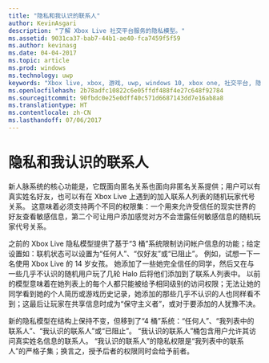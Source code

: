 ```yaml
---
title: "隐私和我认识的联系人"
author: KevinAsgari
description: "了解 Xbox Live 社交平台服务的隐私模型。"
ms.assetid: 9031ca37-bab7-44b1-ae40-fca7459f5f59
ms.author: kevinasg
ms.date: 04-04-2017
ms.topic: article
ms.prod: windows
ms.technology: uwp
keywords: "Xbox live, xbox, 游戏, uwp, windows 10, xbox one, 社交平台, 隐私, 匿名"
ms.openlocfilehash: 2b78adfc10822c6e05ffdf488f4e27c648f92784
ms.sourcegitcommit: 90fbdc0e25e0dff40c571d6687143dd7e16ab8a8
ms.translationtype: HT
ms.contentlocale: zh-CN
ms.lasthandoff: 07/06/2017
---
```

# <a name="privacy-and-people-i-know"></a>隐私和我认识的联系人

新人脉系统的核心功能是，它既面向匿名关系也面向非匿名关系提供；用户可以有真实姓名好友，也可以有在 Xbox Live 上遇到的加入联系人列表的随机玩家代号关系。 这意味着必须支持两个不同的权限集：一个用来允许受信任的现实世界的好友查看敏感信息，第二个可让用户添加感觉对方不会泄露任何敏感信息的随机玩家代号关系。

之前的 Xbox Live 隐私模型提供了基于“3 桶”系统限制访问帐户信息的功能；给定设置如：联机状态可以设置为“任何人”、“仅好友”或“已阻止”。 例如，试想一下一名使用 Xbox Live 的 14 岁女孩。 她添加了一些她完全信任的同学，然后又在与一些几乎不认识的随机用户玩了几轮 Halo 后将他们添加到了联系人列表中。 以前的模型意味着在她列表上的每个人都只能被给予相同级别的访问权限；无法让她的同学看到她的个人简历或游戏历史记录，她添加的那些几乎不认识的人也同样看不到；这最后让玩家在共享信息时成为“保守主义者”，或对于要添加的人犹豫不决。

新的隐私模型在结构上保持不变，但移到了“4 桶”系统：“任何人”、“我列表中的联系人”、“我认识的联系人”或“已阻止”。 “我认识的联系人”桶包含用户允许其访问真实姓名信息的联系人。 “我认识的联系人”的隐私权限是“我列表中的联系人”的严格子集；换言之，授予后者的权限同时会给予前者。
